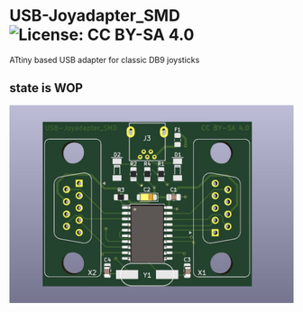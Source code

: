 # USB-Joyadapter_SMD  ![License: CC BY-SA 4.0](https://img.shields.io/badge/License-CC%20BY--SA%204.0-lightgrey.svg)
ATtiny based USB adapter for classic DB9 joysticks

## state is WOP

![Draufsicht](https://raw.githubusercontent.com/der-pw/USB-Joyadapter_SMD/main/images/3D_top_side.jpg)

